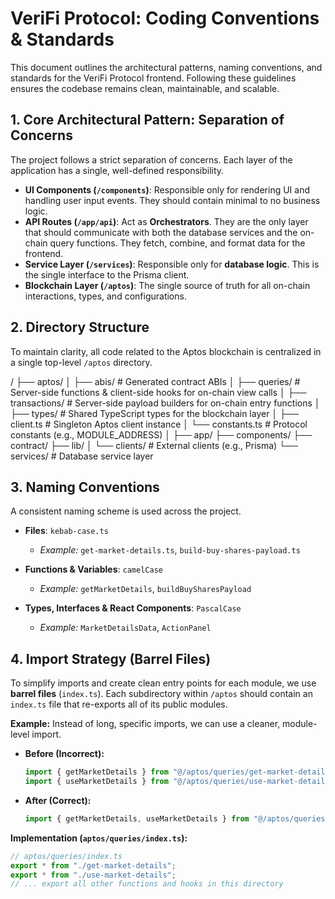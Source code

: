 # VeriFi Protocol: Coding Conventions & Standards

This document outlines the architectural patterns, naming conventions, and standards for the VeriFi Protocol frontend. Following these guidelines ensures the codebase remains clean, maintainable, and scalable.

## 1. Core Architectural Pattern: Separation of Concerns

The project follows a strict separation of concerns. Each layer of the application has a single, well-defined responsibility.

-   **UI Components (`/components`)**: Responsible only for rendering UI and handling user input events. They should contain minimal to no business logic.
-   **API Routes (`/app/api`)**: Act as **Orchestrators**. They are the only layer that should communicate with both the database services and the on-chain query functions. They fetch, combine, and format data for the frontend.
-   **Service Layer (`/services`)**: Responsible only for **database logic**. This is the single interface to the Prisma client.
-   **Blockchain Layer (`/aptos`)**: The single source of truth for all on-chain interactions, types, and configurations.

## 2. Directory Structure

To maintain clarity, all code related to the Aptos blockchain is centralized in a single top-level `/aptos` directory.


/
├── aptos/
│   ├── abis/         # Generated contract ABIs
│   ├── queries/      # Server-side functions & client-side hooks for on-chain view calls
│   ├── transactions/ # Server-side payload builders for on-chain entry functions
│   ├── types/        # Shared TypeScript types for the blockchain layer
│   ├── client.ts     # Singleton Aptos client instance
│   └── constants.ts  # Protocol constants (e.g., MODULE_ADDRESS)
│
├── app/
├── components/
├── contract/
├── lib/
│   └── clients/      # External clients (e.g., Prisma)
└── services/         # Database service layer


## 3. Naming Conventions

A consistent naming scheme is used across the project.

-   **Files**: `kebab-case.ts`
    -   *Example:* `get-market-details.ts`, `build-buy-shares-payload.ts`

-   **Functions & Variables**: `camelCase`
    -   *Example:* `getMarketDetails`, `buildBuySharesPayload`

-   **Types, Interfaces & React Components**: `PascalCase`
    -   *Example:* `MarketDetailsData`, `ActionPanel`

## 4. Import Strategy (Barrel Files)

To simplify imports and create clean entry points for each module, we use **barrel files** (`index.ts`). Each subdirectory within `/aptos` should contain an `index.ts` file that re-exports all of its public modules.

**Example:** Instead of long, specific imports, we can use a cleaner, module-level import.

-   **Before (Incorrect):**
    ```typescript
    import { getMarketDetails } from "@/aptos/queries/get-market-details";
    import { useMarketDetails } from "@/aptos/queries/use-market-details";
    ```

-   **After (Correct):**
    ```typescript
    import { getMarketDetails, useMarketDetails } from "@/aptos/queries";
    ```

**Implementation (`aptos/queries/index.ts`):**
```typescript
// aptos/queries/index.ts
export * from "./get-market-details";
export * from "./use-market-details";
// ... export all other functions and hooks in this directory
